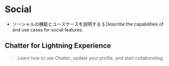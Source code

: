 # Social

- ソーシャルの機能とユースケースを説明する    § Describe the capabilities of and use cases for social features. 

## Chatter for Lightning Experience

> Learn how to use Chatter, update your profile, and start collaborating.  
 
